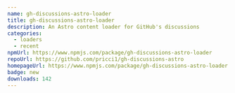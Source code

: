 ```yaml
---
name: gh-discussions-astro-loader
title: gh-discussions-astro-loader
description: An Astro content loader for GitHub's discussions
categories:
  - loaders
  - recent
npmUrl: https://www.npmjs.com/package/gh-discussions-astro-loader
repoUrl: https://github.com/pricci1/gh-discussions-astro
homepageUrl: https://www.npmjs.com/package/gh-discussions-astro-loader
badge: new
downloads: 142
---
```

